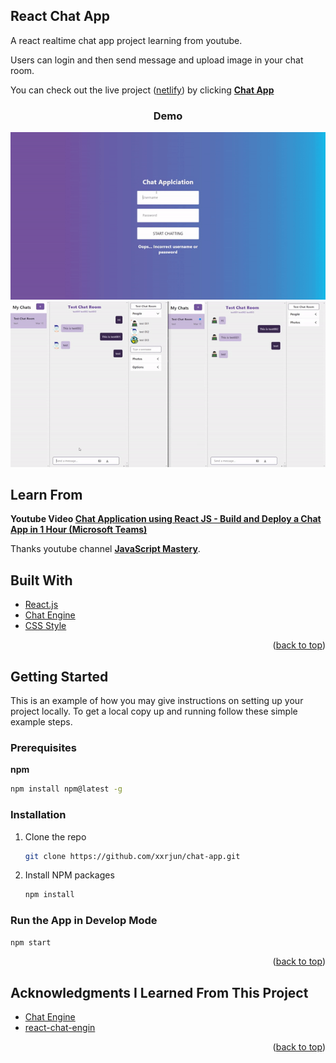 <div id="top"></div>

## React Chat App

A react realtime chat app project learning from youtube.

Users can login and then send message and upload image in your chat room.

You can check out the live project ([netlify](https://www.netlify.com/)) by clicking **[Chat App](https://rjun-chat-app-project.netlify.app/)**

<!-- PROJECT Demo -->
<div align="center">
  <h3 align="center">Demo</h3>
  <img src="./demo/chat-app-demo-login.gif" width="1024px"/>
  <img src="./demo/chat-app-demo.gif" width="1024px"/>
</div>


## Learn From

**Youtube Video [Chat Application using React JS - Build and Deploy a Chat App in 1 Hour (Microsoft Teams)](https://www.youtube.com/watch?v=jcOKU9f86XE)**

Thanks youtube channel **[JavaScript Mastery](https://www.youtube.com/channel/UCmXmlB4-HJytD7wek0Uo97A)**.

## Built With

* [React.js](https://reactjs.org/)
* [Chat Engine](https://chatengine.io/)
* [CSS Style](https://gist.github.com/adrianhajdin/c3a3195dd091359f3402a572961abb98)

<p align="right">(<a href="#top">back to top</a>)</p>


<!-- GETTING STARTED -->
## Getting Started

This is an example of how you may give instructions on setting up your project locally.
To get a local copy up and running follow these simple example steps.

### Prerequisites

**npm**
```sh
npm install npm@latest -g
```

### Installation

1. Clone the repo
   ```sh
   git clone https://github.com/xxrjun/chat-app.git
   ```
2. Install NPM packages
   ```sh
   npm install
   ```

### Run the App in Develop Mode
```sh
npm start
```

<p align="right">(<a href="#top">back to top</a>)</p>


<!-- ACKNOWLEDGMENTS -->
## Acknowledgments I Learned From This Project

* [Chat Engine](https://chatengine.io/)
* [react-chat-engin](https://www.npmjs.com/package/react-chat-engine)

<p align="right">(<a href="#top">back to top</a>)</p>
